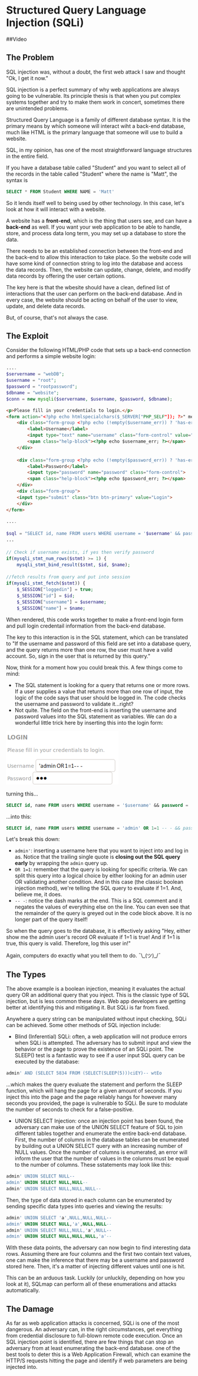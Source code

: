 # Structured Query Language Injection (SQLi)

##Video


## The Problem
SQL injection was, without a doubt, the first web attack I saw and thought "Ok, I get it now."

SQL injection is a perfect summary of why web applications are always going to be vulnerable. Its principle thesis is that when you put complex systems together and try to make them work in concert, sometimes there are unintended problems.

Structured Query Language is a family of different database syntax. It is the primary means by which someone will interact wiht a back-end database, much like HTML is the primary language that someone will use to build a website.

SQL, in my opinion, has one of the most straightforward language structures in the entire field.
 
 If you have a database table called "Student" and you want to select all of the records in the table called "Student" where the name is "Matt", the syntax is
 ````sql
SELECT * FROM Student WHERE NAME = 'Matt'
````
 
 So it lends itself well to being used by other technology. In this case, let's look at how it will interact with a website.

A website has a **front-end**, which is the thing that users see, and can have a **back-end** as well. If you want your web application to be able to handle, store, and process data long term, you may set up a database to store the data.

There needs to be an established connection between the front-end and the back-end to allow this interaction to take place. So the website code will have some kind of connection string to log into the database and access the data records. Then, the website can update, change, delete, and modify data records by offering the user certain options.

The key here is that the wbesite should have a clean, defined list of interactions that the user can perform on the back-end database. And in every case, the website should be acting on behalf of the user to view, update, and delete data records.

But, of course, that's not always the case.

## The Exploit
Consider the following HTML/PHP code that sets up a back-end connection and performs a simple website login:

````php
....
$servername = "webDB";
$username = "root";
$password = "rootpassword";
$dbname = "website";
$conn = new mysqli($servername, $username, $password, $dbname);
````
````html
<p>Please fill in your credentials to login.</p>
<form action="<?php echo htmlspecialchars($_SERVER["PHP_SELF"]); ?>" method="post">
    <div class="form-group <?php echo (!empty($username_err)) ? 'has-error' : ''; ?>">
        <label>Username</label>
        <input type="text" name="username" class="form-control" value="<?php echo $username; ?>">
        <span class="help-block"><?php echo $username_err; ?></span>
    </div>

    <div class="form-group <?php echo (!empty($password_err)) ? 'has-error' : ''; ?>">
        <label>Password</label>
        <input type="password" name="password" class="form-control">
        <span class="help-block"><?php echo $password_err; ?></span>
    </div>
    <div class="form-group">
    <input type="submit" class="btn btn-primary" value="Login">
    </div>
</form>
````
````php
....

$sql = "SELECT id, name FROM users WHERE username = '$username' && password = '$password'";
...

// Check if username exists, if yes then verify password
if(mysqli_stmt_num_rows($stmt) >= 1) {
    mysqli_stmt_bind_result($stmt, $id, $name);

//fetch results from query and put into session
if(mysqli_stmt_fetch($stmt)) {
    $_SESSION["loggedin"] = true;
    $_SESSION["id"] = $id;
    $_SESSION["username"] = $username;
    $_SESSION["name"] = $name;
````

When rendered, this code works together to make a front-end login form and pull login credentail information from the back-end database.

The key to this interaction is in the SQL statement, which can be translated to "If the username and password of this field are set into a database query, and the query returns more than one row, the user must have a valid account. So, sign in the user that is returned by this query."

Now, think for a moment how you could break this. A few things come to mind:
 -  The SQL statement is looking for a query that returns one or more rows. If a user supplies a value that returns more than one row of input, the logic of the code says that user should be logged in. The code checks the username and password to validate it...right?
 - Not quite. The field on the front-end is inserting the username and password values into the SQL statement as variables. We can do a wonderful little trick here by inserting this into the login form:
 
![sqli1](../img/sqli1.png)
 

 turning this...

 ````sql
SELECT id, name FROM users WHERE username = '$username' && password = '$password'
````
...into this:
````sql
SELECT id, name FROM users WHERE username = 'admin' OR 1=1 -- - && password = '$password'
````

Let's break this down:
- `admin'`: inserting a username here that you want to inject into and log in as. Notice that the trailing single quote is **closing out the SQL query early** by wrapping the `admin` query up.
- `OR 1=1`: remember that the query is looking for specific criteria. We can split this query into a logical choice by either looking for an admin user OR validating another condition. And in this case (the classic boolean injection method), we're telling the SQL query to evaluate if 1=1. And, believe me, it does.
- `-- -`: notice the dash marks at the end. This is a SQL comment and it negates the values of everything else on the line. You can even see that the remainder of the query is greyed out in the code block above. It is no longer part of the query itself!

So when the query goes to the database, it is effectively asking "Hey, either show me the admin user's record OR evaluate if 1=1 is true! And if 1=1 is true, this query is valid. Therefore, log this user in!"

Again, computers do exactly what you tell them to do. ¯\\_(ツ)\_/¯

## The Types
The above example is a boolean injection, meaning it evaluates the actual query OR an additional query that you inject. This is the classic type of SQL injection, but is less common these days. Web app developers are getting better at identifying this and mitigating it. But SQLi is far from fixed.

Anywhere a query string can be manipulated without input checking, SQLi can be achieved. Some other methods of SQL injection include:

- Blind (Inferential) SQLi: often, a web application will not produce errors when SQLi is attempted. The adversary has to submit input and view the behavior or the page to prove the existence of an SQLi point. The SLEEP() test is a fantastic way to see if a user input SQL query can be executed by the database:
````php
admin' AND (SELECT 5834 FROM (SELECT(SLEEP(5)))ciEY)-- wtEo
````
...which makes the query evaluate the statement and perform the SLEEP function, which will hang the page for a given amount of seconds. If you inject this into the page and the page reliably hangs for however many seconds you provided, the page is vulnerable to SQLi. Be sure to modulate the number of seconds to check for a false-positive.

- UNION SELECT Injection: once an injection point has been found, the adversary can make use of the UNION SELECT feature of SQL to join different tables together and enumerate the entire back-end database. First, the number of columns in the database tables can be enumerated by building out a UNION SELECT query with an increasing number of NULL values. Once the number of columns is enumerated, an error will inform the user that the number of values in the columns must be equal to the number of columns. These sstatements may look like this:
````sql
admin' UNION SELECT NULL--
admin' UNION SELECT NULL,NULL--
admin' UNION SELECT NULL,NULL,NULL--
````
Then, the type of data stored in each column can be enumerated by sending specific data types into queries and viewing the results:
````sql
admin' UNION SELECT 'a',NULL,NULL,NULL--
admin' UNION SELECT NULL,'a',NULL,NULL--
admin' UNION SELECT NULL,NULL,'a',NULL--
admin' UNION SELECT NULL,NULL,NULL,'a'--
````
With these data points, the adversary can now begin to find interesting data rows. Assuming there are four columns and the first two contain text values, one can make the inference that there may be a username and password stored here. Then, it's a matter of injecting different values until one is hit.

This can be an arduous task. Luckily (or unluckily, depending on how you look at it), SQLmap can perform all of these enumerations and attacks automatically.

## The Damage
As far as web application attacks is concerned, SQLi is one of the most dangerous. An adversary can, in the right circumstances, get everything from credential disclosure to full-blown remote code execution. Once an SQL injection point is identified, there are few things that can stop an adversary from at least enumerating the back-end database. one of the best tools to deter this is a Web Application Firewall, which can examine the HTTP/S requests hitting the page and identify if web parameters are being injected into.